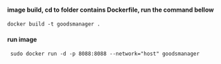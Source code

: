 #### image build, cd to folder contains Dockerfile, run the command bellow

```shell
docker build -t goodsmanager .
```

#### run image

```text
 sudo docker run -d -p 8088:8088 --network="host" goodsmanager
```



